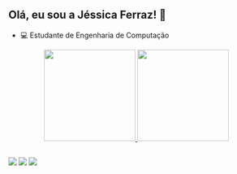 ## Olá, eu sou a Jéssica Ferraz! 👋

- :computer: Estudante de Engenharia de Computação

<div align="center">
  <a href="https://github.com/JessicaFerraz13">
  <img height="180em" src="https://github-readme-stats.vercel.app/api?username=JessicaFerraz13&show_icons=true&theme=dracula&include_all_commits=true&count_private=true"/>
  <img height="180em" src="https://github-readme-stats.vercel.app/api/top-langs/?username=rafaballerini&layout=compact&langs_count=7&theme=dracula"/>
</div>

##

<div>
  <a href="https://www.instagram.com/jessicafer.raz/" target="_blank"><img src="https://img.shields.io/badge/-Instagram-%23E4405F?style=for-the-badge&logo=instagram&logoColor=white" target="_blank"></a>
  <a href = "mailto:jessicaferrazrosario@gmail.com"><img src="https://img.shields.io/badge/-Gmail-%23333?style=for-the-badge&logo=gmail&logoColor=white" target="_blank"></a>
  <a href="https://www.linkedin.com/in/jessicaferraz13/" target="_blank"><img src="https://img.shields.io/badge/-LinkedIn-%230077B5?style=for-the-badge&logo=linkedin&logoColor=white" target="_blank"></a>
 
</div>
